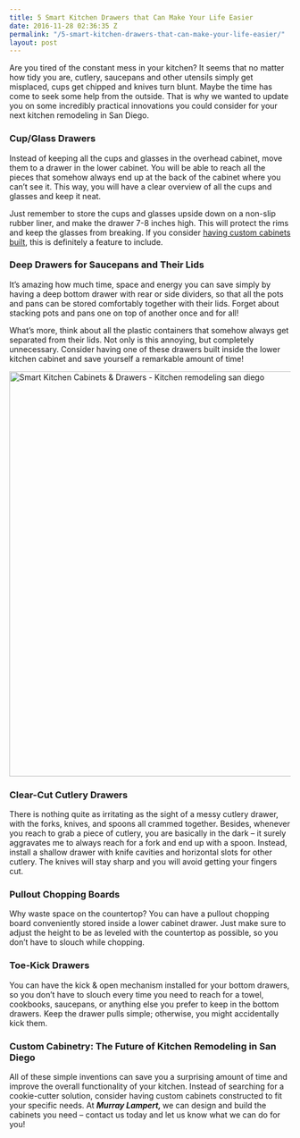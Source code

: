 ```yaml
---
title: 5 Smart Kitchen Drawers that Can Make Your Life Easier
date: 2016-11-28 02:36:35 Z
permalink: "/5-smart-kitchen-drawers-that-can-make-your-life-easier/"
layout: post
---
```


Are you tired of the constant mess in your kitchen? It seems that no matter how tidy you are, cutlery, saucepans and other utensils simply get misplaced, cups get chipped and knives turn blunt. Maybe the time has come to seek some help from the outside. That is why we wanted to update you on some incredibly practical innovations you could consider for your next kitchen remodeling in San Diego.
<h3>Cup/Glass Drawers</h3>
Instead of keeping all the cups and glasses in the overhead cabinet, move them to a drawer in the lower cabinet. You will be able to reach all the pieces that somehow always end up at the back of the cabinet where you can’t see it. This way, you will have a clear overview of all the cups and glasses and keep it neat.

Just remember to store the cups and glasses upside down on a non-slip rubber liner, and make the drawer 7-8 inches high. This will protect the rims and keep the glasses from breaking. If you consider <a href="http://murraylampert.com/san-diego-custom-cabinet-construction-services/">having custom cabinets built</a>, this is definitely a feature to include.
<h3>Deep Drawers for Saucepans and Their Lids</h3>
It’s amazing how much time, space and energy you can save simply by having a deep bottom drawer with rear or side dividers, so that all the pots and pans can be stored comfortably together with their lids. Forget about stacking pots and pans one on top of another once and for all!

What’s more, think about all the plastic containers that somehow always get separated from their lids. Not only is this annoying, but completely unnecessary. Consider having one of these drawers built inside the lower kitchen cabinet and save yourself a remarkable amount of time!

<img class="aligncenter size-large wp-image-3190" src="http://murraylampert.com/wp-content/uploads/Smart-Kitchen-Cabinets-Drawers-Kitchen-remodeling-san-diego-1024x790.jpg" alt="Smart Kitchen Cabinets &amp; Drawers - Kitchen remodeling san diego" width="940" height="725" />
<h3>Clear-Cut Cutlery Drawers</h3>
There is nothing quite as irritating as the sight of a messy cutlery drawer, with the forks, knives, and spoons all crammed together. Besides, whenever you reach to grab a piece of cutlery, you are basically in the dark – it surely aggravates me to always reach for a fork and end up with a spoon. Instead, install a shallow drawer with knife cavities and horizontal slots for other cutlery. The knives will stay sharp and you will avoid getting your fingers cut.
<h3>Pullout Chopping Boards</h3>
Why waste space on the countertop? You can have a pullout chopping board conveniently stored inside a lower cabinet drawer. Just make sure to adjust the height to be as leveled with the countertop as possible, so you don’t have to slouch while chopping.
<h3>Toe-Kick Drawers</h3>
You can have the kick &amp; open mechanism installed for your bottom drawers, so you don’t have to slouch every time you need to reach for a towel, cookbooks, saucepans, or anything else you prefer to keep in the bottom drawers. Keep the drawer pulls simple; otherwise, you might accidentally kick them.
<h3>Custom Cabinetry: The Future of Kitchen Remodeling in San Diego</h3>
All of these simple inventions can save you a surprising amount of time and improve the overall functionality of your kitchen. Instead of searching for a cookie-cutter solution, consider having custom cabinets constructed to fit your specific needs. At <strong><em>Murray Lampert, </em></strong>we can design and build the cabinets you need – contact us today and let us know what we can do for you!
